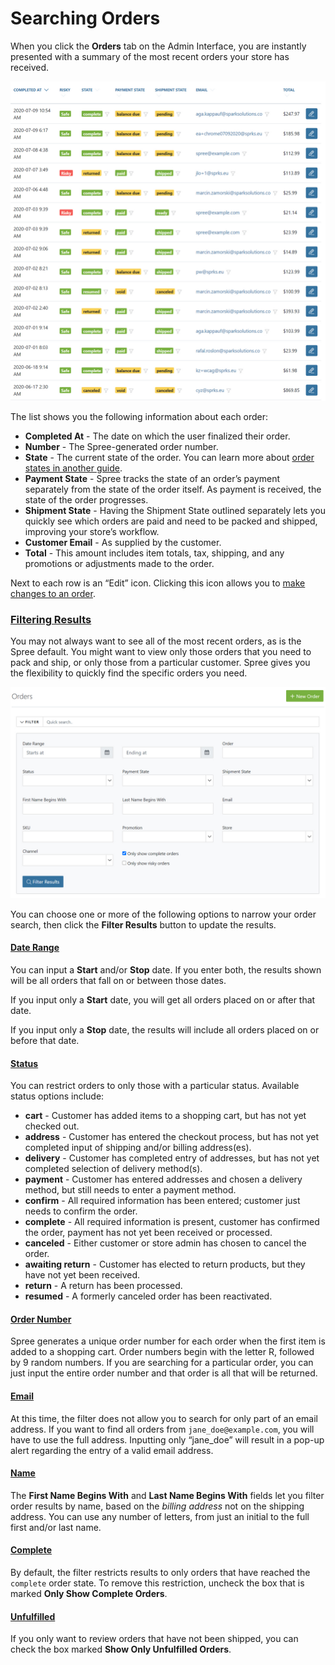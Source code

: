 # Searching Orders

When you click the **Orders** tab on the Admin Interface, you are instantly presented with a summary of the most recent orders your store has received.

![Initial List of Orders](../.gitbook/assets/image%20%2888%29.png)

The list shows you the following information about each order:

* **Completed At** - The date on which the user finalized their order.
* **Number** - The Spree-generated order number.
* **State** - The current state of the order. You can learn more about [order states in another guide](order-states.md).
* **Payment State** - Spree tracks the state of an order’s payment separately from the state of the order itself. As payment is received, the state of the order progresses.
* **Shipment State** - Having the Shipment State outlined separately lets you quickly see which orders are paid and need to be packed and shipped, improving your store’s workflow.
* **Customer Email** - As supplied by the customer.
* **Total** - This amount includes item totals, tax, shipping, and any promotions or adjustments made to the order.

Next to each row is an “Edit” icon. Clicking this icon allows you to [make changes to an order](editing-an-order.md).

### [Filtering Results](searching-orders.md#filtering-results) <a id="filtering-results"></a>

You may not always want to see all of the most recent orders, as is the Spree default. You might want to view only those orders that you need to pack and ship, or only those from a particular customer. Spree gives you the flexibility to quickly find the specific orders you need.

![Order Filter Options](../.gitbook/assets/image%20%2885%29.png)

You can choose one or more of the following options to narrow your order search, then click the **Filter Results** button to update the results.

#### [Date Range](searching-orders.md#date-range) <a id="date-range"></a>

You can input a **Start** and/or **Stop** date. If you enter both, the results shown will be all orders that fall on or between those dates.

If you input only a **Start** date, you will get all orders placed on or after that date.

If you input only a **Stop** date, the results will include all orders placed on or before that date.

#### [Status](searching-orders.md#status) <a id="status"></a>

You can restrict orders to only those with a particular status. Available status options include:

* **cart** - Customer has added items to a shopping cart, but has not yet checked out.
* **address** - Customer has entered the checkout process, but has not yet completed input of shipping and/or billing address\(es\).
* **delivery** - Customer has completed entry of addresses, but has not yet completed selection of delivery method\(s\).
* **payment** - Customer has entered addresses and chosen a delivery method, but still needs to enter a payment method.
* **confirm** - All required information has been entered; customer just needs to confirm the order.
* **complete** - All required information is present, customer has confirmed the order, payment has not yet been received or processed.
* **canceled** - Either customer or store admin has chosen to cancel the order.
* **awaiting return** - Customer has elected to return products, but they have not yet been received.
* **return** - A return has been processed.
* **resumed** - A formerly canceled order has been reactivated.

#### [Order Number](searching-orders.md#order-number) <a id="order-number"></a>

Spree generates a unique order number for each order when the first item is added to a shopping cart. Order numbers begin with the letter R, followed by 9 random numbers. If you are searching for a particular order, you can just input the entire order number and that order is all that will be returned.

#### [Email](searching-orders.md#email) <a id="email"></a>

At this time, the filter does not allow you to search for only part of an email address. If you want to find all orders from `jane_doe@example.com`, you will have to use the full address. Inputting only “jane\_doe” will result in a pop-up alert regarding the entry of a valid email address.

#### [Name](searching-orders.md#name) <a id="name"></a>

The **First Name Begins With** and **Last Name Begins With** fields let you filter order results by name, based on the _billing address_ not on the shipping address. You can use any number of letters, from just an initial to the full first and/or last name.

#### [Complete](searching-orders.md#complete) <a id="complete"></a>

By default, the filter restricts results to only orders that have reached the `complete` order state. To remove this restriction, uncheck the box that is marked **Only Show Complete Orders**.

#### [Unfulfilled](searching-orders.md#unfulfilled) <a id="unfulfilled"></a>

If you only want to review orders that have not been shipped, you can check the box marked **Show Only Unfulfilled Orders**.


